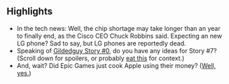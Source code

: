 ## Highlights

* In the tech news: Well, the chip shortage may take longer than an year to finally end, as the Cisco CEO Chuck Robbins said. Expecting an new LG phone? Sad to say, but LG phones are reportedly dead.
* Speaking of [Gildedguy Story #0](https://rtapp.tk/storyzero-update-tracker), do you have any ideas for Story #7? (Scroll down for spoilers, or probably [eat this](https://rtapp.tk/story7-theme-discussion) for context.)
* And, wait? Did Epic Games just cook Apple using their money? ([Well, yes.](https://www.theverge.com/2021/5/3/22412899/epic-apple-trial-rules-investment-app-payment))
